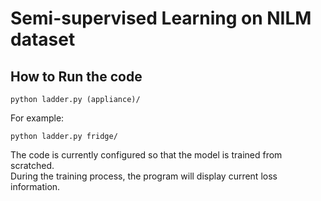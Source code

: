 # Semi-supervised Learning on NILM dataset

## How to Run the code
```
python ladder.py (appliance)/
```

For example:
```
python ladder.py fridge/
```

The code is currently configured so that the model is trained from scratched.  
During the training process, the program will display current loss information.  
